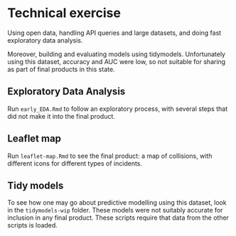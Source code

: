 # Technical exercise

Using open data, handling API queries and large datasets, and doing fast exploratory data analysis.

Moreover, building and evaluating models using tidymodels. Unfortunately using this dataset, accuracy and AUC were low, so not suitable for sharing as part of final products in this state. 

## Exploratory Data Analysis

Run `early_EDA.Rmd` to follow an exploratory process, with several steps that did not make it into the final product.

## Leaflet map

Run `leaflet-map.Rmd` to see the final product: a map of collisions, with different icons for different types of incidents. 

## Tidy models

To see how one may go about predictive modelling using this dataset, look in the `tidymodels-wip` folder. These models were not suitably accurate for inclusion in any final product. These scripts require that data from the other scripts is loaded. 
